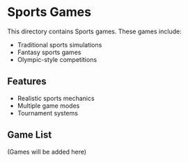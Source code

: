 # Sports Games

This directory contains Sports games. These games include:
- Traditional sports simulations
- Fantasy sports games
- Olympic-style competitions

## Features
- Realistic sports mechanics
- Multiple game modes
- Tournament systems

## Game List
(Games will be added here) 